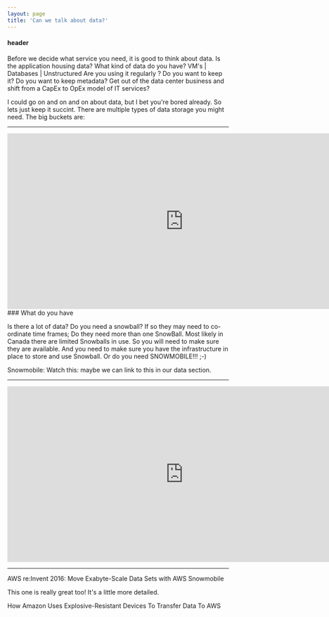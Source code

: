 ```yaml
---
layout: page
title: 'Can we talk about data?'
---
```


#### header

Before we decide what service you need, it is good to think about data. Is the application housing data? What kind of data do you have? VM's | Databases | Unstructured 
Are you using it regularly ? Do you want to keep it? Do you want to keep metadata? 
Get out of the data center business and shift from a CapEx to OpEx model of IT services? 

I could go on and on and on about data, but I bet you're bored already. So lets just keep it succint. There are multiple types of data storage you might need. The big buckets are: 

<hr />
<iframe style="border: 0px solid rgba(0, 0, 0, 0.1);" width="800" height="400" src="https://bl.ocks.org/HarryStevens/raw/4fba7a62b0ff302ef49768198d4c54c6/" allowfullscreen></iframe>
### What do you have

Is there a lot of data? Do you need a snowball? If so they may need to co-ordinate time frames; Do they need more than one SnowBall. Most likely in Canada there are limited Snowballs in use. So you will need to make sure they are available. And you need to make sure you have the infrastructure in place to store and use Snowball. Or do you need SNOWMOBILE!!! ;-) 

Snowmobile: Watch this: maybe we can link to this in our data section.  

<hr />
<iframe style="border: 0px solid rgba(0, 0, 0, 0.1);" width="800" height="400" src="https://www.youtube.com/watch?v=8vQmTZTq7nw" allowfullscreen></iframe>

- - -

AWS re:Invent 2016: Move Exabyte-Scale Data Sets with AWS Snowmobile 

 


 

This one is really great too! It's a little more detailed.  

How Amazon Uses Explosive-Resistant Devices To Transfer Data To AWS 


